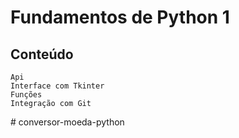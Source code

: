 # Fundamentos de Python 1

## Conteúdo

    Api
    Interface com Tkinter
    Funções
    Integração com Git
#   c o n v e r s o r - m o e d a - p y t h o n  
 